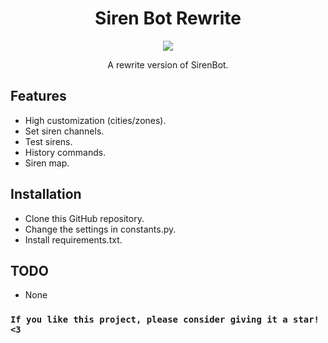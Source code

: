 <h1 align="center">Siren Bot Rewrite</h1>

<p align="center">
  <a href="https://codefactor.io/repository/github/adam757521/SirenBotRewrite/">
    <img src="https://img.shields.io/codefactor/grade/github/adam757521/SirenBotRewrite?style=flat-square" />
  </a>
</p>

<p align="center">A rewrite version of SirenBot.</p>

Features
--------
- High customization (cities/zones).
- Set siren channels.
- Test sirens.
- History commands.
- Siren map.

Installation
------------
- Clone this GitHub repository.
- Change the settings in constants.py.
- Install requirements.txt.

TODO
----
- None

### `If you like this project, please consider giving it a star! <3` ###
